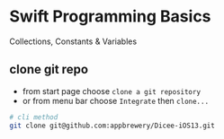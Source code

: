 # Swift Programming Basics
Collections, Constants & Variables  

## clone git repo

- from start page choose `clone a git repository`
- or from menu bar choose `Integrate` then `clone...`

```zsh
# cli method
git clone git@github.com:appbrewery/Dicee-iOS13.git
```

